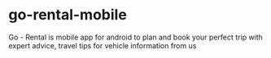 # go-rental-mobile
Go - Rental is mobile app for android to plan and book your perfect trip with expert advice, travel tips for vehicle information from us
